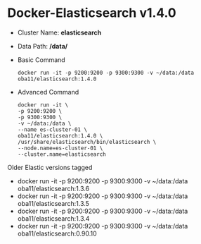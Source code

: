 # Docker-Elasticsearch v1.4.0

* Cluster Name: **elasticsearch**
* Data Path: **/data/**

* Basic Command

  ```
  docker run -it -p 9200:9200 -p 9300:9300 -v ~/data:/data oba11/elasticsearch:1.4.0
  ```

* Advanced Command

  ```
  docker run -it \
  -p 9200:9200 \
  -p 9300:9300 \
  -v ~/data:/data \
  --name es-cluster-01 \
  oba11/elasticsearch:1.4.0 \
  /usr/share/elasticsearch/bin/elasticsearch \
  --node.name=es-cluster-01 \
  --cluster.name=elasticsearch
  ```

Older Elastic versions tagged
* docker run -it -p 9200:9200 -p 9300:9300 -v ~/data:/data oba11/elasticsearch:1.3.6
* docker run -it -p 9200:9200 -p 9300:9300 -v ~/data:/data oba11/elasticsearch:1.3.5
* docker run -it -p 9200:9200 -p 9300:9300 -v ~/data:/data oba11/elasticsearch:1.3.4
* docker run -it -p 9200:9200 -p 9300:9300 -v ~/data:/data oba11/elasticsearch:0.90.10
